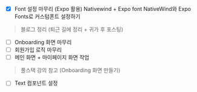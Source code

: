- [x] Font 설정 마무리 (Expo 활용)
Nativewind + Expo font
NativeWind와 Expo Fonts로 커스텀폰트 설정하기
> 블로그 정리 (퇴근 길에 정리 + 귀가 후 포스팅)

- [ ] Onboarding 화면 마무리
- [ ] 회원가입 로직 마무리
- [ ] 메인 화면 + 마이페이지 화면 작업

> 풀스택 강의 참고 (Onboarding 화면 만들기)

- [ ] Text 컴포넌트 설정

